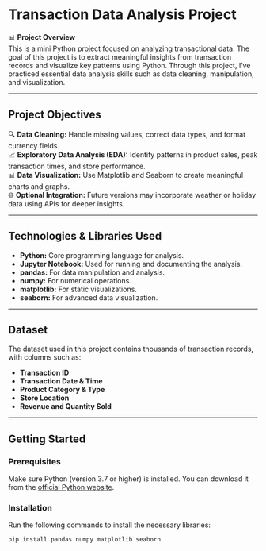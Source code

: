 # **Transaction Data Analysis Project**  

📊 **Project Overview**  
This is a mini Python project focused on analyzing transactional data. The goal of this project is to extract meaningful insights from transaction records and visualize key patterns using Python. Through this project, I’ve practiced essential data analysis skills such as data cleaning, manipulation, and visualization.

---

## **Project Objectives**  
🔍 **Data Cleaning:** Handle missing values, correct data types, and format currency fields.  
📈 **Exploratory Data Analysis (EDA):** Identify patterns in product sales, peak transaction times, and store performance.  
📊 **Data Visualization:** Use Matplotlib and Seaborn to create meaningful charts and graphs.  
🌐 **Optional Integration:** Future versions may incorporate weather or holiday data using APIs for deeper insights.

---

## **Technologies & Libraries Used**  
- **Python:** Core programming language for analysis.  
- **Jupyter Notebook:** Used for running and documenting the analysis.  
- **pandas:** For data manipulation and analysis.  
- **numpy:** For numerical operations.  
- **matplotlib:** For static visualizations.  
- **seaborn:** For advanced data visualization.  

---

## **Dataset**  
The dataset used in this project contains thousands of transaction records, with columns such as:  
- **Transaction ID**  
- **Transaction Date & Time**  
- **Product Category & Type**  
- **Store Location**  
- **Revenue and Quantity Sold**  

---

## **Getting Started**  

### **Prerequisites**  
Make sure Python (version 3.7 or higher) is installed. You can download it from the [official Python website](https://www.python.org/).

### **Installation**  
Run the following commands to install the necessary libraries:  
```bash
pip install pandas numpy matplotlib seaborn
